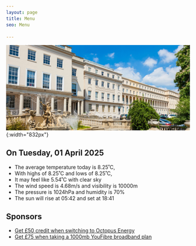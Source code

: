 ```yaml
---
layout: page
title: Menu
seo: Menu

---
```


![Logo](/images/logo.jpg){:width="832px"}

<!-- weather_marker starts -->
## On Tuesday, 01 April 2025

- The average temperature today is 8.25˚C,
- With highs of 8.25˚C and lows of 8.25˚C,
- It may feel like 5.54˚C with clear sky
- The wind speed is 4.68m/s and visibility is 10000m
- The pressure is 1024hPa and humidity is 70%
- The sun will rise at 05:42 and set at 18:41

<!-- weather_marker ends -->

## Sponsors

- [Get £50 credit when switching to Octopus Energy](https://bit.ly/3oD1nnS)
- [Get £75 when taking a 1000mb YouFibre broadband plan](https://aklam.io/91zWhU?)



